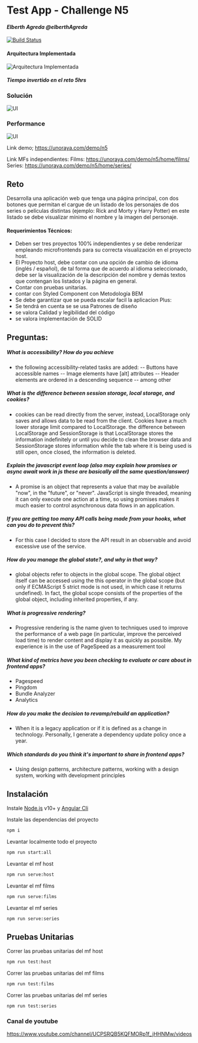 # Test App - Challenge N5

#### _Elberth Agreda @elberthAgreda_

[![Build Status](https://travis-ci.org/joemccann/dillinger.svg?branch=master)](https://travis-ci.org/joemccann/dillinger)

#### Arquitectura Implementada

![Arquitectura Implementada](https://unoraya.com/demo/arquitectura.png)

##### Tiempo invertido en el reto 5hrs

### Solución
![UI](https://unoraya.com/demo/home.png)

### Performance
![UI](https://unoraya.com/demo/performance.png)

Link demo;
https://unoraya.com/demo/n5

Link MFs independientes:
Films: https://unoraya.com/demo/n5/home/films/
Series: https://unoraya.com/demo/n5/home/series/

## Reto

Desarrolla una aplicación web que tenga una página principal, con dos botones que permitan el cargue de un listado de los personajes de dos series o películas distintas (ejemplo: Rick and Morty y Harry Potter) en este listado se debe visualizar mínimo el nombre y la imagen del personaje.

#### Requerimientos Técnicos:

- Deben ser tres proyectos 100% independientes y se debe renderizar
  empleando microfrontends para su correcta visualización en el
  proyecto host.
- El Proyecto host, debe contar con una opción de cambio de idioma
  (inglés / español), de tal forma que de acuerdo al idioma seleccionado,
  debe ser la visualización de la descripción del nombre y demás textos
  que contengan los listados y la página en general.
- Contar con pruebas unitarias.
- contar con Styled Component con Metodología BEM
- Se debe garantizar que se pueda escalar facil la aplicacion
  Plus:
- Se tendrá en cuenta se se usa Patrones de diseño
- se valora Calidad y legibilidad del código
- se valora implementación de SOLID

## Preguntas:

##### What is accessibility? How do you achieve

- the following accessibility-related tasks are added:
  -- Buttons have accessible names
  -- Image elements have [alt] attributes
  -- Header elements are ordered in a descending sequence
  -- among other

##### What is the difference between session storage, local storage, and cookies?

- cookies can be read directly from the server, instead, LocalStorage only saves and allows data to be read from the client. Cookies have a much lower storage limit compared to LocalStorage. the difference between LocalStorage and SessionStorage is that LocalStorage stores the information indefinitely or until you decide to clean the browser data and SessionStorage stores information while the tab where it is being used is still open, once closed, the information is deleted.

##### Explain the javascript event loop (also may explain how promises or async await work in js these are basically all the same question/answer)

- A promise is an object that represents a value that may be available "now", in the "future", or "never". JavaScript is single threaded, meaning it can only execute one action at a time, so using promises makes it much easier to control asynchronous data flows in an application.

##### If you are getting too many API calls being made from your hooks, what can you do to prevent this?

- For this case I decided to store the API result in an observable and avoid excessive use of the service.

##### How do you manage the global state?, and why in that way?

- global objects refer to objects in the global scope. The global object itself can be accessed using the this operator in the global scope (but only if ECMAScript 5 strict mode is not used, in which case it returns undefined). In fact, the global scope consists of the properties of the global object, including inherited properties, if any.

##### What is progressive rendering?

- Progressive rendering is the name given to techniques used to improve the performance of a web page (in particular, improve the perceived load time) to render content and display it as quickly as possible. My experience is in the use of PageSpeed as a measurement tool

##### What kind of metrics have you been checking to evaluate or care about in frontend apps?

- Pagespeed
- Pingdom
- Bundle Analyzer
- Analytics

##### How do you make the decision to revamp/rebuild an application?

- When it is a legacy application or if it is defined as a change in technology. Personally, I generate a dependency update policy once a year.

##### Which standards do you think it's important to share in frontend apps?

- Using design patterns, architecture patterns, working with a design system, working with development principles

## Instalación

Instale [Node.js](https://nodejs.org/) v10+ y [Angular Cli](https://angular.io/cli)

Instale las dependencias del proyecto

```sh
npm i
```

Levantar localmente todo el proyecto

```sh
npm run start:all
```

Levantar el mf host

```sh
npm run serve:host
```

Levantar el mf films

```sh
npm run serve:films
```

Levantar el mf series

```sh
npm run serve:series
```

## Pruebas Unitarias

Correr las pruebas unitarias del mf host

```sh
npm run test:host
```

Correr las pruebas unitarias del mf films

```sh
npm run test:films
```

Correr las pruebas unitarias del mf series

```sh
npm run test:series
```

### Canal de youtube

https://www.youtube.com/channel/UCPSRQB5KQFMORp1f_jHHNMw/videos
